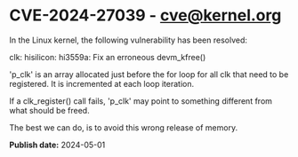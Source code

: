 # CVE-2024-27039 - cve@kernel.org

In the Linux kernel, the following vulnerability has been resolved:

clk: hisilicon: hi3559a: Fix an erroneous devm_kfree()

'p_clk' is an array allocated just before the for loop for all clk that
need to be registered.
It is incremented at each loop iteration.

If a clk_register() call fails, 'p_clk' may point to something different
from what should be freed.

The best we can do, is to avoid this wrong release of memory.

**Publish date:** 2024-05-01
